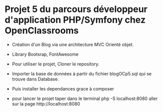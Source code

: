 # Projet 5 du parcours développeur d'application PHP/Symfony chez OpenClassrooms

- Création d'un Blog via une architecture MVC Orienté objet.
- Library Bootsrap, FontAwesome

- Pour utiliser le projet, Cloner le repository.

- Importer la base de données à partir du fichier blogOCp5.sql qui se trouve dans Database.

- Puis installer les dependances grace à composer

- pour lancer le projet taper dans le terminal php -S localhost:8080 aller sur la page http://localhost:8080
